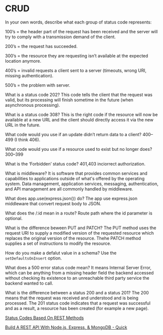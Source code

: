 # CRUD

In your own words, describe what each group of status code represents:

100’s = the header part of the request has been received and the server will try to comply with a transmission demand of the client.

200’s = the request has succeeded.

300’s = the resource they are requesting isn’t available at the expected location anymore.

400’s = invalid requests a client sent to a server (timeouts, wrong URI, missing authentication). 

500’s = the problem with server.

What is a status code 202? This code tells the client that the request was valid, but its processing will finish sometime in the future (when asynchronous processing).

What is a status code 308? This is the right code if the resource will now be available at a new URL and the client should directly access it via the new URL in the future.

What code would you use if an update didn’t return data to a client? 400–499 (I think 406).

What code would you use if a resource used to exist but no longer does? 300–399

What is the ‘Forbidden’ status code? 401,403 inciorrect authorization.

What is middleware? It is software that provides common services and capabilities to applications outside of what's offered by the operating system. Data management, application services, messaging, authentication, and API management are all commonly handled by middleware.

What does app.use(express.json()) do? The app use express.json middleware that convert request body to JSON.

What does the /:id mean in a route? Route path where the id parameter is optional.

What is the difference beween PUT and PATCH? 
The PUT method uses the request URI to supply a modified version of the requested resource which replaces the original version of the resource. 
Thehe PATCH method supplies a set of instructions to modify the resource.

How do you make a defalut value in a schema? 
Use the ```setDefaultsOnInsert``` option.

What does a 500 error status code mean? 
It means Internal Server Error, which can be anything from a missing header field the backend accessed without checking its existence to an unreachable third party service the backend wanted to call.

What is the difference between a status 200 and a status 201? 
The 200 means that the request was received and understood and is being processed. 
The 201 status code indicates that a request was successful and as a result, a resource has been created (for example a new page).




[Status Codes Based On REST Methods](https://www.moesif.com/blog/technical/api-design/Which-HTTP-Status-Code-To-Use-For-Every-CRUD-App/)

[Build A REST API With Node.js, Express, & MongoDB - Quick](https://www.youtube.com/channel/UCFbNIlppjAuEX4znoulh0Cw)
